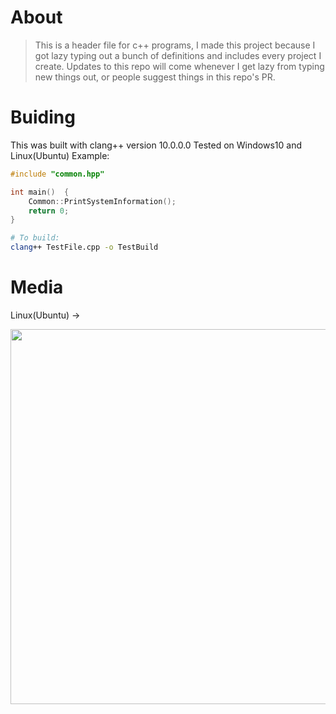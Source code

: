 # About
> This is a header file for c++ programs, I made this project because I got lazy typing out a bunch of definitions and includes every project I create.
> Updates to this repo will come whenever I get lazy from typing new things out, or people suggest things in this repo's PR.
# Buiding
This was built with clang++ version 10.0.0.0
Tested on Windows10 and Linux(Ubuntu)
Example:
```cpp
#include "common.hpp"

int main()  {
    Common::PrintSystemInformation();
    return 0;
}
```
```bash
# To build:
clang++ TestFile.cpp -o TestBuild
```
# Media
Linux(Ubuntu) ->

<img width=1000 height=600 src="https://cdn.discordapp.com/attachments/764959698888687616/960016829366038538/ubuntuMedia.png" />
